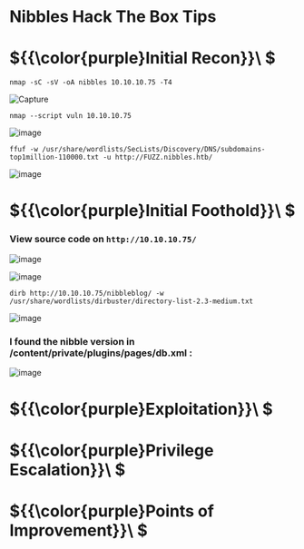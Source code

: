 # Nibbles Hack The Box Tips

# ${{\color{purple}Initial Recon}}\ $

``nmap -sC -sV -oA nibbles 10.10.10.75 -T4``

![Capture](https://user-images.githubusercontent.com/123066149/227240454-70c72ed0-23f9-4a73-bbf7-2d1626cf86b0.PNG)

``nmap --script vuln 10.10.10.75``

![image](https://user-images.githubusercontent.com/123066149/227241004-243d9951-e593-41e5-9b31-42abffd71935.png)

``ffuf -w /usr/share/wordlists/SecLists/Discovery/DNS/subdomains-top1million-110000.txt -u http://FUZZ.nibbles.htb/``

![image](https://user-images.githubusercontent.com/123066149/227240813-e1d32891-ce37-4321-9272-0cf16b66a07f.png)

# ${{\color{purple}Initial Foothold}}\ $

### View source code on ``http://10.10.10.75/``

![image](https://user-images.githubusercontent.com/123066149/227241302-296243dd-a25b-4f98-8ed1-2f9502c423be.png)

![image](https://user-images.githubusercontent.com/123066149/227241718-b21dd177-3cae-47a4-b552-743ce9e51f9b.png)

``dirb http://10.10.10.75/nibbleblog/ -w /usr/share/wordlists/dirbuster/directory-list-2.3-medium.txt``

![image](https://user-images.githubusercontent.com/123066149/227241970-5b07119e-77d8-4235-87b3-88792bed458c.png)

### I found the nibble version in /content/private/plugins/pages/db.xml :

![image](https://user-images.githubusercontent.com/123066149/227245234-617c10f8-0b17-43cb-8564-7683ce889222.png)


# ${{\color{purple}Exploitation}}\ $

# ${{\color{purple}Privilege Escalation}}\ $

# ${{\color{purple}Points of Improvement}}\ $
